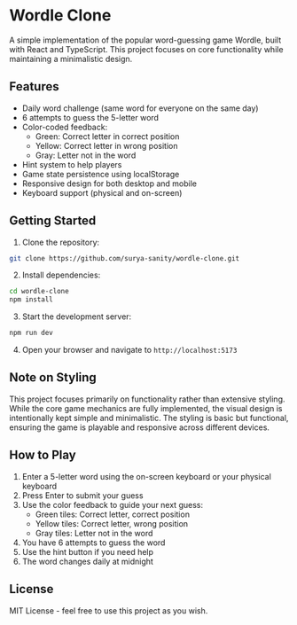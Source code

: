 # Wordle Clone

A simple implementation of the popular word-guessing game Wordle, built with React and TypeScript. This project focuses on core functionality while maintaining a minimalistic design.

## Features

- Daily word challenge (same word for everyone on the same day)
- 6 attempts to guess the 5-letter word
- Color-coded feedback:
  - Green: Correct letter in correct position
  - Yellow: Correct letter in wrong position
  - Gray: Letter not in the word
- Hint system to help players
- Game state persistence using localStorage
- Responsive design for both desktop and mobile
- Keyboard support (physical and on-screen)

## Getting Started

1. Clone the repository:

```bash
git clone https://github.com/surya-sanity/wordle-clone.git
```

2. Install dependencies:

```bash
cd wordle-clone
npm install
```

3. Start the development server:

```bash
npm run dev
```

4. Open your browser and navigate to `http://localhost:5173`

## Note on Styling

This project focuses primarily on functionality rather than extensive styling. While the core game mechanics are fully implemented, the visual design is intentionally kept simple and minimalistic. The styling is basic but functional, ensuring the game is playable and responsive across different devices.

## How to Play

1. Enter a 5-letter word using the on-screen keyboard or your physical keyboard
2. Press Enter to submit your guess
3. Use the color feedback to guide your next guess:
   - Green tiles: Correct letter, correct position
   - Yellow tiles: Correct letter, wrong position
   - Gray tiles: Letter not in the word
4. You have 6 attempts to guess the word
5. Use the hint button if you need help
6. The word changes daily at midnight

## License

MIT License - feel free to use this project as you wish.
